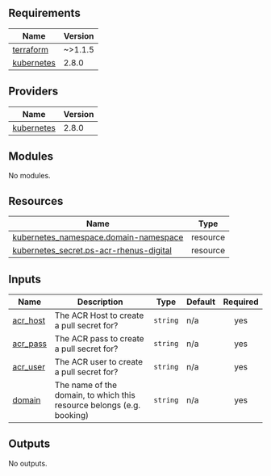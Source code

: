 <!-- BEGIN_TF_DOCS -->
## Requirements

| Name | Version |
|------|---------|
| <a name="requirement_terraform"></a> [terraform](#requirement\_terraform) | ~>1.1.5 |
| <a name="requirement_kubernetes"></a> [kubernetes](#requirement\_kubernetes) | 2.8.0 |

## Providers

| Name | Version |
|------|---------|
| <a name="provider_kubernetes"></a> [kubernetes](#provider\_kubernetes) | 2.8.0 |

## Modules

No modules.

## Resources

| Name | Type |
|------|------|
| [kubernetes_namespace.domain-namespace](https://registry.terraform.io/providers/hashicorp/kubernetes/2.8.0/docs/resources/namespace) | resource |
| [kubernetes_secret.ps-acr-rhenus-digital](https://registry.terraform.io/providers/hashicorp/kubernetes/2.8.0/docs/resources/secret) | resource |

## Inputs

| Name | Description | Type | Default | Required |
|------|-------------|------|---------|:--------:|
| <a name="input_acr_host"></a> [acr\_host](#input\_acr\_host) | The ACR Host to create a pull secret for? | `string` | n/a | yes |
| <a name="input_acr_pass"></a> [acr\_pass](#input\_acr\_pass) | The ACR pass to create a pull secret for? | `string` | n/a | yes |
| <a name="input_acr_user"></a> [acr\_user](#input\_acr\_user) | The ACR user to create a pull secret for? | `string` | n/a | yes |
| <a name="input_domain"></a> [domain](#input\_domain) | The name of the domain, to which this resource belongs (e.g. booking) | `string` | n/a | yes |

## Outputs

No outputs.
<!-- END_TF_DOCS -->